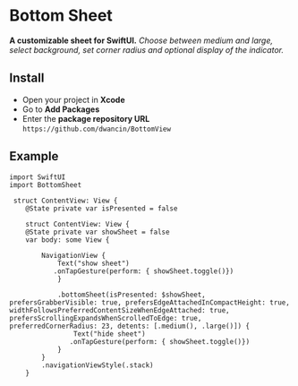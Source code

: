 # Bottom Sheet
**A customizable sheet for SwiftUI.** 
*Choose between medium and large, select background, set corner radius and optional display of the indicator.*

## Install
- Open your project in **Xcode**
- Go to **Add Packages**
- Enter the **package repository URL** 
`https://github.com/dwancin/BottomView`




## Example
```` 
import SwiftUI
import BottomSheet

 struct ContentView: View {
    @State private var isPresented = false
    
    struct ContentView: View {
    @State private var showSheet = false
    var body: some View {
        
        NavigationView {
            Text("show sheet")
           .onTapGesture(perform: { showSheet.toggle()})
            }
        
            .bottomSheet(isPresented: $showSheet, prefersGrabberVisible: true, prefersEdgeAttachedInCompactHeight: true, widthFollowsPreferredContentSizeWhenEdgeAttached: true, prefersScrollingExpandsWhenScrolledToEdge: true, preferredCornerRadius: 23, detents: [.medium(), .large()]) {
                Text("hide sheet")
               .onTapGesture(perform: { showSheet.toggle()})
            }
        }
        .navigationViewStyle(.stack)
    }
```` 
